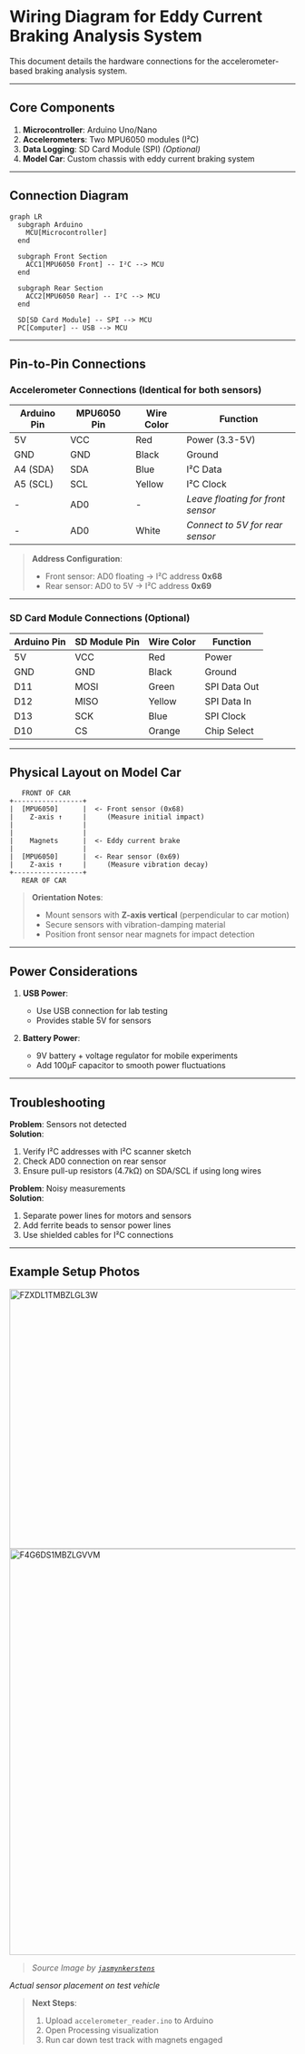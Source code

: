 # Wiring Diagram for Eddy Current Braking Analysis System  
This document details the hardware connections for the accelerometer-based braking analysis system.  

---

## Core Components  
1. **Microcontroller**: Arduino Uno/Nano  
2. **Accelerometers**: Two MPU6050 modules (I²C)  
3. **Data Logging**: SD Card Module (SPI) *(Optional)*  
4. **Model Car**: Custom chassis with eddy current braking system  

---

## Connection Diagram  
```mermaid
graph LR
  subgraph Arduino
    MCU[Microcontroller]
  end
  
  subgraph Front Section
    ACC1[MPU6050 Front] -- I²C --> MCU
  end
  
  subgraph Rear Section
    ACC2[MPU6050 Rear] -- I²C --> MCU
  end
  
  SD[SD Card Module] -- SPI --> MCU
  PC[Computer] -- USB --> MCU
```

---

## Pin-to-Pin Connections  
### Accelerometer Connections (Identical for both sensors)  

| Arduino Pin | MPU6050 Pin | Wire Color | Function         |  
|-------------|-------------|------------|------------------|  
| 5V          | VCC         | Red        | Power (3.3-5V)   |  
| GND         | GND         | Black      | Ground           |  
| A4 (SDA)    | SDA         | Blue       | I²C Data         |  
| A5 (SCL)    | SCL         | Yellow     | I²C Clock        |  
| -           | AD0         | -          | *Leave floating for front sensor* |  
| -           | AD0         | White      | *Connect to 5V for rear sensor* |  

> **Address Configuration**:  
> - Front sensor: AD0 floating → I²C address **0x68**  
> - Rear sensor: AD0 to 5V → I²C address **0x69**  

---

### SD Card Module Connections (Optional)  

| Arduino Pin | SD Module Pin | Wire Color | Function   |  
|-------------|--------------|------------|------------|  
| 5V          | VCC          | Red        | Power      |  
| GND         | GND          | Black      | Ground     |  
| D11         | MOSI         | Green      | SPI Data Out|  
| D12         | MISO         | Yellow     | SPI Data In |  
| D13         | SCK          | Blue       | SPI Clock  |  
| D10         | CS           | Orange     | Chip Select|  

---

## Physical Layout on Model Car  
```plaintext
   FRONT OF CAR
+-----------------+
|  [MPU6050]      |  <- Front sensor (0x68)
|    Z-axis ↑     |     (Measure initial impact)
|                 |
|                 |
|    Magnets      |  <- Eddy current brake
|                 |
|  [MPU6050]      |  <- Rear sensor (0x69)
|    Z-axis ↑     |     (Measure vibration decay)
+-----------------+
   REAR OF CAR
```

> **Orientation Notes**:  
> - Mount sensors with **Z-axis vertical** (perpendicular to car motion)  
> - Secure sensors with vibration-damping material  
> - Position front sensor near magnets for impact detection  

---

## Power Considerations  
1. **USB Power**:  
   - Use USB connection for lab testing  
   - Provides stable 5V for sensors  

2. **Battery Power**:  
   - 9V battery + voltage regulator for mobile experiments  
   - Add 100μF capacitor to smooth power fluctuations  

---

## Troubleshooting  
**Problem**: Sensors not detected  
**Solution**:  
1. Verify I²C addresses with I²C scanner sketch  
2. Check AD0 connection on rear sensor  
3. Ensure pull-up resistors (4.7kΩ) on SDA/SCL if using long wires  

**Problem**: Noisy measurements  
**Solution**:  
1. Separate power lines for motors and sensors  
2. Add ferrite beads to sensor power lines  
3. Use shielded cables for I²C connections  

---

## Example Setup Photos
<img width="1178" height="458" alt="FZXDL1TMBZLGL3W" src="https://github.com/user-attachments/assets/fa54d086-b309-4a2c-9c79-31af457dd561" />
<img width="995" height="716" alt="F4G6DS1MBZLGVVM" src="https://github.com/user-attachments/assets/01ba34b9-6603-4e60-b872-16a893b15430" />

> _Source Image by [`jasmynkerstens`](https://www.instructables.com/member/jasmynkerstens/)_

*Actual sensor placement on test vehicle*  

> **Next Steps**:  
> 1. Upload `accelerometer_reader.ino` to Arduino  
> 2. Open Processing visualization  
> 3. Run car down test track with magnets engaged  

